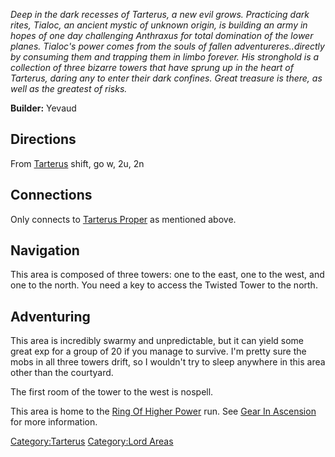 *Deep in the dark recesses of Tarterus, a new evil grows. Practicing
dark rites, Tialoc, an ancient mystic of unknown origin, is building an
army in hopes of one day challenging Anthraxus for total domination of
the lower planes. Tialoc's power comes from the souls of fallen
adventureres..directly by consuming them and trapping them in limbo
forever. His stronghold is a collection of three bizarre towers that
have sprung up in the heart of Tarterus, daring any to enter their dark
confines. Great treasure is there, as well as the greatest of risks.*

**Builder:** Yevaud

## Directions

From [Tarterus](:Category:Tarterus "wikilink") shift, go w, 2u, 2n

## Connections

Only connects to [Tarterus Proper](:Category:Tarterus_Proper "wikilink")
as mentioned above.

## Navigation

This area is composed of three towers: one to the east, one to the west,
and one to the north. You need a key to access the Twisted Tower to the
north.

## Adventuring

This area is incredibly swarmy and unpredictable, but it can yield some
great exp for a group of 20 if you manage to survive. I'm pretty sure
the mobs in all three towers drift, so I wouldn't try to sleep anywhere
in this area other than the courtyard.

The first room of the tower to the west is nospell.

This area is home to the [Ring Of Higher
Power](Ring_Of_Higher_Power "wikilink") run. See [Gear In
Ascension](:Category:Gear_In_Ascension "wikilink") for more information.

[Category:Tarterus](Category:Tarterus "wikilink") [Category:Lord
Areas](Category:Lord_Areas "wikilink")
